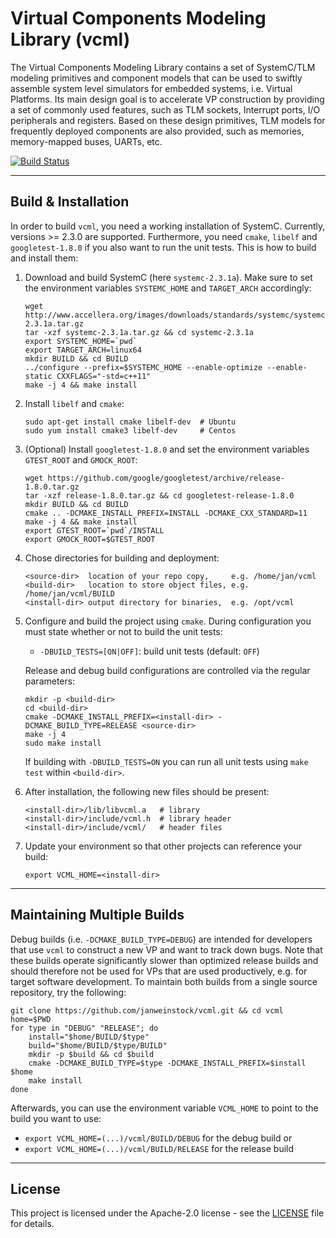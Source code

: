 # Virtual Components Modeling Library (vcml)

The Virtual Components Modeling Library contains a set of SystemC/TLM modeling
primitives and component models that can be used to swiftly assemble system
level simulators for embedded systems, i.e. Virtual Platforms. Its main design
goal is to accelerate VP construction by providing a set of commonly used
features, such as TLM sockets, Interrupt ports, I/O peripherals and registers.
Based on these design primitives, TLM models for frequently deployed components
are also provided, such as memories, memory-mapped buses, UARTs, etc.

[![Build Status](https://travis-ci.org/janweinstock/vcml.svg?branch=master)](https://travis-ci.org/janweinstock/vcml)

----
## Build & Installation
In order to build `vcml`, you need a working installation of SystemC.
Currently, versions >= 2.3.0 are supported. Furthermore, you need `cmake`,
`libelf` and `googletest-1.8.0` if you also want to run the unit tests. This
is how to build and install them:

1. Download and build SystemC (here `systemc-2.3.1a`). Make sure to set the
   environment variables `SYSTEMC_HOME` and `TARGET_ARCH` accordingly:
    ```
    wget http://www.accellera.org/images/downloads/standards/systemc/systemc-2.3.1a.tar.gz
    tar -xzf systemc-2.3.1a.tar.gz && cd systemc-2.3.1a
    export SYSTEMC_HOME=`pwd`
    export TARGET_ARCH=linux64
    mkdir BUILD && cd BUILD
    ../configure --prefix=$SYSTEMC_HOME --enable-optimize --enable-static CXXFLAGS="-std=c++11"
    make -j 4 && make install
    ```

2. Install `libelf` and `cmake`:
    ```
    sudo apt-get install cmake libelf-dev  # Ubuntu
    sudo yum install cmake3 libelf-dev     # Centos
    ```
3. (Optional) Install `googletest-1.8.0` and set the environment variables
    `GTEST_ROOT` and `GMOCK_ROOT`:
    ```
    wget https://github.com/google/googletest/archive/release-1.8.0.tar.gz
    tar -xzf release-1.8.0.tar.gz && cd googletest-release-1.8.0
    mkdir BUILD && cd BUILD
    cmake .. -DCMAKE_INSTALL_PREFIX=INSTALL -DCMAKE_CXX_STANDARD=11
    make -j 4 && make install
    export GTEST_ROOT=`pwd`/INSTALL
    export GMOCK_ROOT=$GTEST_ROOT
    ```
4. Chose directories for building and deployment:
    ```
    <source-dir>  location of your repo copy,     e.g. /home/jan/vcml
    <build-dir>   location to store object files, e.g. /home/jan/vcml/BUILD
    <install-dir> output directory for binaries,  e.g. /opt/vcml
    ```

5. Configure and build the project using `cmake`. During configuration you must
   state whether or not to build the unit tests:
     * `-DBUILD_TESTS=[ON|OFF]`: build unit tests (default: `OFF`)

   Release and debug build configurations are controlled via the regular
   parameters:
   ```
   mkdir -p <build-dir>
   cd <build-dir>
   cmake -DCMAKE_INSTALL_PREFIX=<install-dir> -DCMAKE_BUILD_TYPE=RELEASE <source-dir>
   make -j 4
   sudo make install
   ```
   If building with `-DBUILD_TESTS=ON` you can run all unit tests using
   `make test` within `<build-dir>`.

6. After installation, the following new files should be present:
    ```
    <install-dir>/lib/libvcml.a   # library
    <install-dir>/include/vcml.h  # library header
    <install-dir>/include/vcml/   # header files
    ```

7. Update your environment so that other projects can reference your build:
    ```
    export VCML_HOME=<install-dir>
    ```

----
## Maintaining Multiple Builds
Debug builds (i.e. `-DCMAKE_BUILD_TYPE=DEBUG`) are intended for developers
that use `vcml` to construct a new VP and want to track down bugs.
Note that these builds operate significantly slower than optimized release
builds and should therefore not be used for VPs that are used productively,
e.g. for target software development. To maintain both builds from a single
source repository, try the following:
```
git clone https://github.com/janweinstock/vcml.git && cd vcml
home=$PWD
for type in "DEBUG" "RELEASE"; do
    install="$home/BUILD/$type"
    build="$home/BUILD/$type/BUILD"
    mkdir -p $build && cd $build
    cmake -DCMAKE_BUILD_TYPE=$type -DCMAKE_INSTALL_PREFIX=$install $home
    make install
done
```
Afterwards, you can use the environment variable `VCML_HOME` to point to the
build you want to use:
* `export VCML_HOME=(...)/vcml/BUILD/DEBUG` for the debug build or
* `export VCML_HOME=(...)/vcml/BUILD/RELEASE` for the release build

----
## License

This project is licensed under the Apache-2.0 license - see the
[LICENSE](LICENSE) file for details.